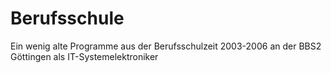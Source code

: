 # Berufsschule
Ein wenig alte Programme aus der Berufsschulzeit 2003-2006 an der BBS2 Göttingen als IT-Systemelektroniker
